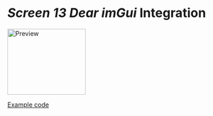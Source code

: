 # _Screen 13_ _Dear imGui_ Integration

<image alt="Preview" src="../../.github/img/imgui.png" height=149 width=176>

[Example code](../../examples/README.md)
